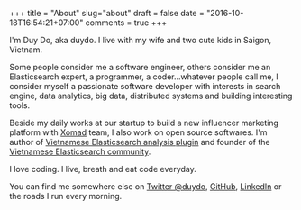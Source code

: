 +++
title = "About"
slug="about"
draft = false
date = "2016-10-18T16:54:21+07:00"
comments = true
+++

I'm Duy Do, aka duydo. I live with my wife and two cute kids in Saigon, Vietnam.

Some people consider me a software engineer, others consider me an Elasticsearch expert, a programmer, a coder...whatever people call me, I consider myself a passionate software developer with interests in search engine, data analytics, big data, distributed systems and building interesting tools.

Beside my daily works at our startup to build a new influencer marketing platform with [Xomad](http://xomad.com) team, I also work on open source softwares. I'm author of [Vietnamese Elasticsearch analysis plugin](https://github.com/duydo/elasticsearch-analysis-vietnamese) and founder of the [Vietnamese Elasticsearch community](https://www.facebook.com/groups/elasticsearchvn/).

I love coding. I live, breath and eat code everyday.

You can find me somewhere else on [Twitter @duydo](https://twitter.com/duydo), [GitHub](https://github.com/duydo), [LinkedIn](https://vn.linkedin.com/in/duydo) or the roads I run every morning.
